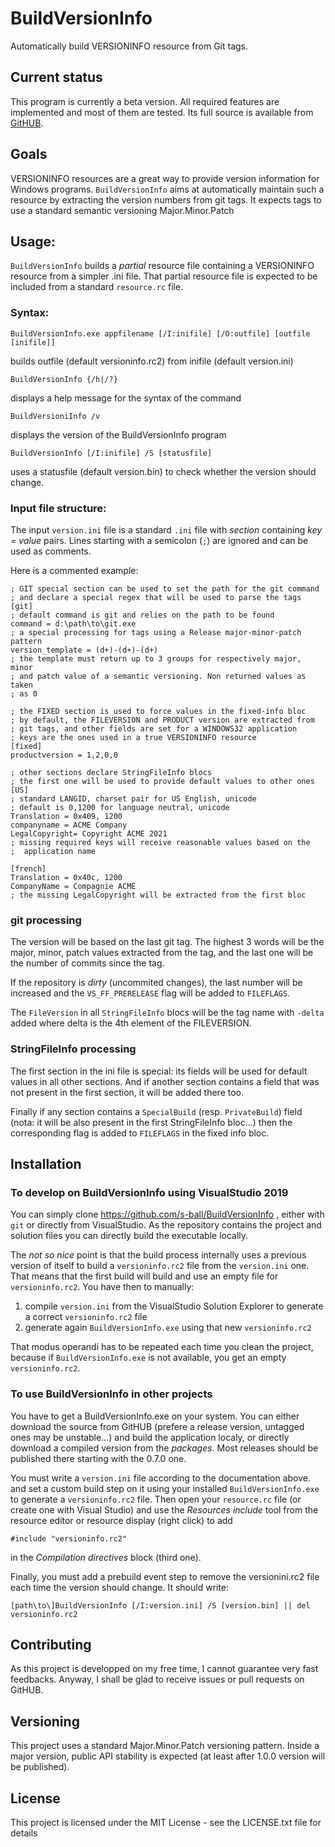 # BuildVersionInfo
Automatically build VERSIONINFO resource from Git tags.

## Current status

This program is currently a beta version. All required features are
implemented and most of them are tested.
Its full source is available from [GitHUB](https://github.com/s-ball/BuildVersionInfo).

## Goals

VERSIONINFO resources are a great way to provide version information for Windows programs. `BuildVersionInfo` aims at
automatically maintain such a resource by extracting the version numbers from git tags.
It expects tags to use a standard semantic versioning Major.Minor.Patch

## Usage:

`BuildVersionInfo` builds a *partial* resource file containing a VERSIONINFO
resource from a simpler .ini file. That partial resource file is expected to
be included from a standard `resource.rc` file.

### Syntax:

    BuildVersionInfo.exe appfilename [/I:inifile] [/O:outfile] [outfile [inifile]]

builds outfile (default versioninfo.rc2) from inifile (default version.ini)

    BuildVersionInfo {/h|/?}

displays a help message for the syntax of the command

    BuildVersioniInfo /v

displays the version of the BuildVersionInfo program

    BuildVersionInfo [/I:inifile] /S [statusfile]

uses a statusfile (default version.bin) to check whether the version should
change.

### Input file structure:

The input `version.ini` file is a standard `.ini` file with *section*
containing *key = value* pairs. Lines starting with a semicolon (`;`) are
ignored and can be used as comments.

Here is a commented example:

    ; GIT special section can be used to set the path for the git command
    ; and declare a special regex that will be used to parse the tags
    [git]
    ; default command is git and relies on the path to be found
    command = d:\path\to\git.exe
    ; a special processing for tags using a Release major-minor-patch pattern
    version_template = (d+)-(d+)-(d+)
    ; the template must return up to 3 groups for respectively major, minor
    ; and patch value of a semantic versioning. Non returned values as taken
    ; as 0

    ; the FIXED section is used to force values in the fixed-info bloc
    ; by default, the FILEVERSION and PRODUCT version are extracted from
    ; git tags, and other fields are set for a WINDOWS32 application
    ; keys are the ones used in a true VERSIONINFO resource
    [fixed]
    productversion = 1,2,0,0

    ; other sections declare StringFileInfo blocs
    ; the first one will be used to provide default values to other ones
    [US]
    ; standard LANGID, charset pair for US English, unicode
    ; default is 0,1200 for language neutral, unicode
    Translation = 0x409, 1200
    companyname = ACME Company
    LegalCopyright= Copyright ACME 2021
    ; missing required keys will receive reasonable values based on the
    ;  application name

    [french]
    Translation = 0x40c, 1200
    CompanyName = Compagnie ACME
    ; the missing LegalCopyright will be extracted from the first bloc

### git processing

The version will be based on the last git tag. The highest 3 words will
be the major, minor, patch values extracted from the tag, and the last
one will be the number of commits since the tag.

If the repository is *dirty* (uncommited changes), the last number will
be increased and the `VS_FF_PRERELEASE` flag will be added to `FILEFLAGS`.

The `FileVersion` in all `StringFileInfo` blocs will be the tag name with
`-delta` added where delta is the 4th element of the FILEVERSION.

### StringFileInfo processing

The first section in the ini file is special: its fields will be used for
default values in all other sections. And if another section contains a
field that was not present in the first section, it will be added there
too.

Finally if any section contains a `SpecialBuild` (resp. `PrivateBuild`)
field (nota: it will be also present in the first StringFileInfo bloc...)
then the corresponding flag is added to `FILEFLAGS` in the fixed info bloc.

## Installation

### To develop on BuildVersionInfo using VisualStudio 2019

You can simply clone https://github.com/s-ball/BuildVersionInfo , either
with `git` or directly from VisualStudio. As the repository contains the
project and solution files you can directly build the executable locally.

The *not so nice* point is that the build process internally uses a previous
version of itself to build a `versioninfo.rc2` file from the `version.ini`
one. That means that the first build will build and use an empty file for
`versioninfo.rc2`. You have then to manually:

1. compile `version.ini` from the VisualStudio Solution Explorer to generate
a correct `versioninfo.rc2` file
2. generate again `BuildVersionInfo.exe` using that new `versioninfo.rc2`

That modus operandi has to be repeated each time you clean the project,
because if `BuildVersionInfo.exe` is not available, you get an empty
`versioninfo.rc2`.

### To use BuildVersionInfo in other projects

You have to get a BuildVersionInfo.exe on your system. You can either
download the source from GitHUB (prefere a release version, untagged
ones may be unstable...) and build the application localy, or directly
download a compiled version from the *packages*. Most releases should be
published there starting with the 0.7.0 one.

You must write a `version.ini` file according to the documentation above.
and set a custom build step on it using your installed `BuildVersionInfo.exe`
to generate a `versioninfo.rc2` file. Then open your `resource.rc` file (or
create one with Visual Studio) and use the *Resources include* tool from the
resource editor or resource display (right click) to add

    #include "versioninfo.rc2"

in the *Compilation directives* block (third one).

Finally, you must add a prebuild event step to remove the versionini.rc2
file each time the version should change. It should write:

    [path\to\]BuildVersionInfo [/I:version.ini] /S [version.bin] || del versioninfo.rc2

## Contributing

As this project is developped on my free time, I cannot guarantee very fast feedbacks. Anyway, I shall be glad to receive issues or pull requests on GitHUB. 

## Versioning

This project uses a standard Major.Minor.Patch versioning pattern. Inside a major version, public API stability is expected (at least after 1.0.0 version will be published).

## License

This project is licensed under the MIT License - see the LICENSE.txt file for details
